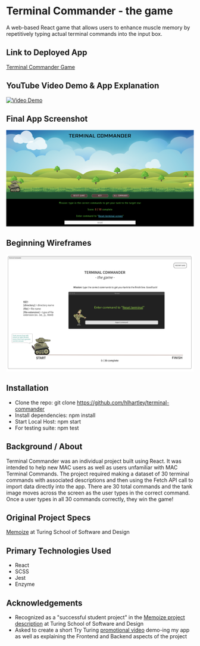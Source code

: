 # Terminal Commander - the game
A web-based React game that allows users to enhance muscle memory by repetitively typing actual terminal commands into the input box.

## Link to Deployed App
[Terminal Commander Game](http://terminal-commander.s3-website-us-west-2.amazonaws.com/)

## YouTube Video Demo & App Explanation
[![Video Demo](https://img.youtube.com/vi/nrHgS-TPqRg/default.jpg)](https://www.youtube.com/watch?v=nrHgS-TPqRg)

## Final App Screenshot
![Wireframe](terminal-commander-screenshot.png)

## Beginning Wireframes
![Wireframe](terminal-commander-wireframe.png)

## Installation
- Clone the repo: git clone https://github.com/hlhartley/terminal-commander
- Install dependencies: npm install
- Start Local Host: npm start
- For testing suite: npm test

## Background / About
Terminal Commander was an individual project built using React. It was intended to help new MAC users as well as users unfamiliar with MAC Terminal Commands. The project required making a dataset of 30 terminal commands with associated descriptions and then using the Fetch API call to import data directly into the app. There are 30 total commands and the tank image moves across the screen as the user types in the correct command. Once a user types in all 30 commands correctly, they win the game!

## Original Project Specs
[Memoize](http://frontend.turing.io/projects/memoize.html) at Turing School of Software and Design

## Primary Technologies Used
- React
- SCSS
- Jest
- Enzyme

## Acknowledgements
- Recognized as a "successful student project" in the [Memoize project description](http://frontend.turing.io/projects/memoize.html) at Turing School of Software and Design
- Asked to create a short Try Turing [promotional video](https://youtu.be/nrHgS-TPqRg) demo-ing my app as well as explaining the Frontend and Backend aspects of the project
